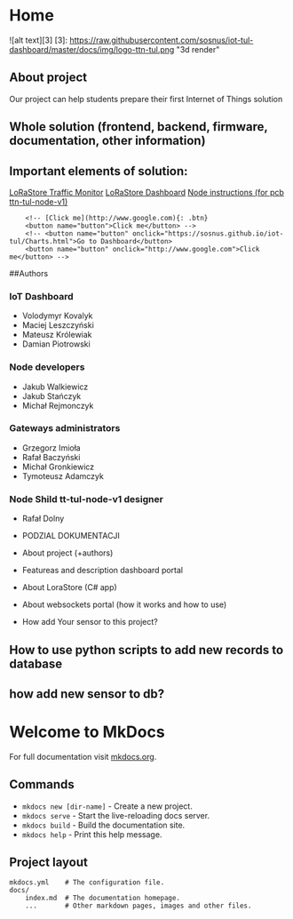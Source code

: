 ﻿# Home <Name>
![alt text][3]
[3]: https://raw.githubusercontent.com/sosnus/iot-tul-dashboard/master/docs/img/logo-ttn-tul.png "3d render"
## About project
Our project can help students prepare their first Internet of Things solution




## Whole solution (frontend, backend, firmware, documentation, other information)
## Important elements of solution:
[LoRaStore Traffic Monitor](https://lora-websocket.azurewebsites.net/)
[LoRaStore Dashboard](https://sosnus.github.io/iot-tul/Charts.html)
[Node instructions (for pcb ttn-tul-node-v1)](./Node/manual.md)
        <!-- ## Node instructions
        ## Dashboard
        ## Traffic Monitor
        Lorem ipsum dolor sit amet. -->

        <!-- [Click me](http://www.google.com){: .btn}
        <button name="button">Click me</button> -->
        <!-- <button name="button" onclick="https://sosnus.github.io/iot-tul/Charts.html">Go to Dashboard</button>
        <button name="button" onclick="http://www.google.com">Click me</button> -->
##Authors

### IoT Dashboard
* Volodymyr Kovalyk
* Maciej Leszczyński
* Mateusz Królewiak
* Damian Piotrowski

### Node developers
* Jakub Walkiewicz
* Jakub Stańczyk
* Michał Rejmonczyk

### Gateways administrators
* Grzegorz Imioła
* Rafał Baczyński
* Michał Gronkiewicz
* Tymoteusz Adamczyk

### Node Shild tt-tul-node-v1 designer
* Rafał Dolny




* PODZIAL DOKUMENTACJI
* About project (+authors)
* Featureas and description dashboard portal
* About LoraStore (C# app)
* About websockets portal (how it works and how to use)
* How add Your sensor to this project?

## How to use python scripts to add new records to database

## how add new sensor to db?


# Welcome to MkDocs

For full documentation visit [mkdocs.org](https://mkdocs.org).

## Commands

* `mkdocs new [dir-name]` - Create a new project.
* `mkdocs serve` - Start the live-reloading docs server.
* `mkdocs build` - Build the documentation site.
* `mkdocs help` - Print this help message.

## Project layout

    mkdocs.yml    # The configuration file.
    docs/
        index.md  # The documentation homepage.
        ...       # Other markdown pages, images and other files.
